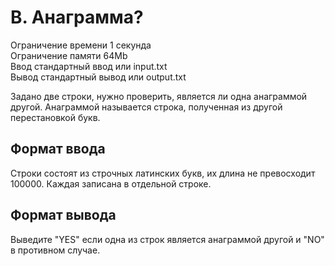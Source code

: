 B. Анаграмма?
========
Ограничение времени	1 секунда  
Ограничение памяти	64Mb  
Ввод	стандартный ввод или input.txt  
Вывод	стандартный вывод или output.txt  

  
Задано две строки, нужно проверить, является ли одна анаграммой другой. Анаграммой называется строка, полученная из другой перестановкой букв.  

Формат ввода
----------
Строки состоят из строчных латинских букв, их длина не превосходит 100000. Каждая записана в отдельной строке.

Формат вывода
----------
Выведите "YES" если одна из строк является анаграммой другой и "NO" в противном случае.
